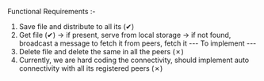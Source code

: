 Functional Requirements :-
1. Save file and distribute to all its  (✔)
2. Get file (✔)
    -> if present, serve from local storage
    -> if not found, broadcast a message to fetch it from peers, fetch it
--- To implement ---
3. Delete file and delete the same in all the peers (✗)
4. Currently, we are hard coding the  connectivity, should implement auto connectivity with all its registered peers (✗)